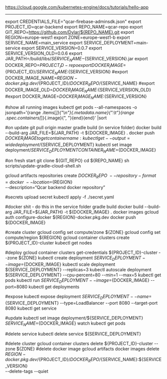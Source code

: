 https://cloud.google.com/kubernetes-engine/docs/tutorials/hello-app


-----------

export CREDENTIALS_FILE="qcar-firebase-adminsdk.json"
export PROJECT_ID=qcar-backend
export REPO_NAME=qcar-repo
export GIT_REPO=https://github.com/Dylar/${REPO_NAME}.git
export REGION=europe-west1
export ZONE=europe-west1-b
export SERVICE_NAME=main_service
export SERVICE_DEPLOYMENT=main-service
export SERVICE_VERSION=0.0.7
export SERVICE_VERSION_OLD=0.0.6
export JAR_PATH=/build/libs/${SERVICE_NAME}-${SERVICE_VERSION}.jar
export DOCKER_REPO=${PROJECT_ID}-repo
export DOCKER_IMAGE=${PROJECT_ID}/${SERVICE_NAME}:${SERVICE_VERSION}
#export DOCKER_IMAGE_NAME=${REGION}-docker.pkg.dev/${PROJECT_ID}/${DOCKER_REPO}/${SERVICE_NAME}
#export DOCKER_IMAGE_OLD=${DOCKER_IMAGE_NAME}:${SERVICE_VERSION_OLD}
#export DOCKER_IMAGE=${DOCKER_IMAGE_NAME}:${SERVICE_VERSION}

#show all running images
kubectl get pods --all-namespaces -o jsonpath='{range .items[*]}{"\n"}{.metadata.name}{":\t"}{range .spec.containers[*]}{.image}{", "}{end}{end}' |sort

#on update
git pull origin master
gradle build (in service folder)
docker build --build-arg JAR_FILE=${JAR_PATH} -t ${DOCKER_IMAGE} .
docker push ${DOCKER_IMAGE}
to get container name: kubectl get --output=wide deployment/${SERVICE_DEPLOYMENT}
kubectl set image deployment/${SERVICE_DEPLOYMENT} CONTAINER_NAME=${DOCKER_IMAGE}

#on fresh start
git clone ${GIT_REPO}
cd ${REPO_NAME}
sh scripts/update-gradle-cloud-shell.sh

gcloud artifacts repositories create ${DOCKER_REPO}\
    --repository-format=docker \
    --location=${REGION} \
    --description=“Qcar backend docker repository”

#secrets
upload secret 
kubectl apply -f ./secret.yaml

#docker shit - do this in the service folder
gradle build
docker build --build-arg JAR_FILE=${JAR_PATH} -t ${DOCKER_IMAGE} .
docker images
gcloud auth configure-docker ${REGION}-docker.pkg.dev
docker push ${DOCKER_IMAGE}

#create cluster
gcloud config set compute/zone ${ZONE}
gcloud config set compute/region ${REGION}
gcloud container clusters create ${PROJECT_ID}-cluster
kubectl get nodes

#deploy
gcloud container clusters get-credentials ${PROJECT_ID}-cluster --zone ${ZONE}
kubectl create deployment ${SERVICE_DEPLOYMENT} --image=${DOCKER_IMAGE}
kubectl scale deployment ${SERVICE_DEPLOYMENT} --replicas=3
kubectl autoscale deployment ${SERVICE_DEPLOYMENT} --cpu-percent=80 --min=1 --max=5
kubectl get pods
kubectl run ${SERVICE_DEPLOYMENT} --image=${DOCKER_IMAGE} --port=8080
kubectl get deployments

#expose
kubectl expose deployment ${SERVICE_DEPLOYMENT} --name=${SERVICE_DEPLOYMENT} --type=LoadBalancer --port 8080 --target-port 8080
kubectl get service

#update
kubectl set image deployment/${SERVICE_DEPLOYMENT} ${SERVICE_NAME}=${DOCKER_IMAGE}
watch kubectl get pods

#delete service
kubectl delete service ${SERVICE_DEPLOYMENT}

#delete cluster
gcloud container clusters delete ${PROJECT_ID}-cluster --zone ${ZONE}
#delete docker image gcloud artifacts docker images delete \
 ${REGION}-docker.pkg.dev/${PROJECT_ID}/${DOCKER_REPO}/${SERVICE_NAME}:${SERVICE_VERSION} \
 --delete-tags --quiet